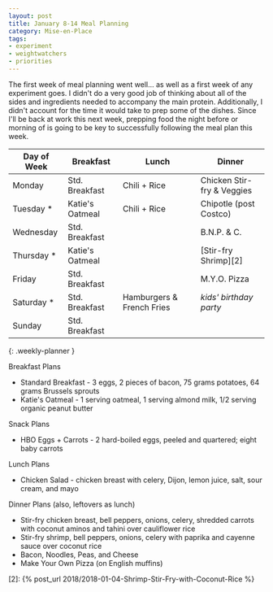 ```yaml
---
layout: post
title: January 8-14 Meal Planning
category: Mise-en-Place
tags:
- experiment
- weightwatchers
- priorities
---
```


The first week of meal planning went well... as well as a first week of any experiment goes. I didn't do a very good job of thinking about all of the sides and ingredients needed to accompany the main protein. Additionally, I didn't account for the time it would take to prep some of the dishes. Since I'll be back at work this next week, prepping food the night before or morning of is going to be key to successfully following the meal plan this week.

|Day of Week| Breakfast       | Lunch                  | Dinner                      |
|-----------|-----------------|------------------------|-----------------------------|
|Monday     | Std. Breakfast  | Chili + Rice           | Chicken Stir-fry & Veggies  |
|Tuesday   *| Katie's Oatmeal | Chili + Rice           | Chipotle (post Costco)      |
|Wednesday  | Std. Breakfast  |                        | B.N.P. & C.                 |
|Thursday  *| Katie's Oatmeal |                        | [Stir-fry Shrimp][2]        |
|Friday     | Std. Breakfast  |                        | M.Y.O. Pizza                |
|Saturday  *| Std. Breakfast  | Hamburgers & French Fries | _kids' birthday party_   |
|Sunday     | Std. Breakfast  |                        |                             |
{: .weekly-planner }

Breakfast Plans

- Standard Breakfast - 3 eggs, 2 pieces of bacon, 75 grams potatoes, 64 grams Brussels sprouts
- Katie's Oatmeal - 1 serving oatmeal, 1 serving almond milk, 1/2 serving organic peanut butter

Snack Plans

- HBO Eggs + Carrots - 2 hard-boiled eggs, peeled and quartered; eight baby carrots

Lunch Plans

- Chicken Salad - chicken breast with celery, Dijon, lemon juice, salt, sour cream, and mayo

Dinner Plans (also, leftovers as lunch)

- Stir-fry chicken breast, bell peppers, onions, celery, shredded carrots with coconut aminos and tahini over cauliflower rice
- Stir-fry shrimp, bell peppers, onions, celery with paprika and cayenne sauce over coconut rice
- Bacon, Noodles, Peas, and Cheese
- Make Your Own Pizza (on English muffins)

[1]: http://www.geniuskitchen.com/recipe/weight-watchers-chicken-salad-162386
[2]: {% post_url 2018/2018-01-04-Shrimp-Stir-Fry-with-Coconut-Rice %}